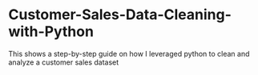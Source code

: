 # Customer-Sales-Data-Cleaning-with-Python
This shows a step-by-step guide on how I leveraged python to clean and analyze a customer sales dataset
